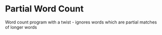 # Partial Word Count

Word count program with a twist - ignores words which are partial matches of longer words
